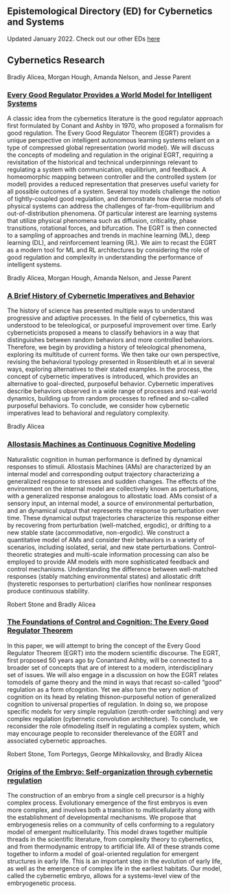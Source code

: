 ## Epistemological Directory (ED) for Cybernetics and Systems
Updated January 2022. Check out our other EDs [here](https://github.com/Orthogonal-Research-Lab/Epistemological-Directories)


## Cybernetics Research

Bradly Alicea, Morgan Hough, Amanda Nelson, and Jesse Parent
### [Every Good Regulator Provides a World Model for Intelligent Systems](https://www.researchgate.net/publication/381547888_Every_Good_Regulator_Provides_a_World_Model_for_Intelligent_Systems)

A classic idea from the cybernetics literature is the good regulator approach first formulated by Conant and Ashby in 1970, who proposed a formalism for good regulation. The Every Good Regulator Theorem (EGRT) provides a unique perspective on intelligent autonomous learning systems reliant on a type of compressed global representation (world model). We will discuss the concepts of modeling and regulation in the original EGRT, requiring a revisitation of the historical and technical underpinnings relevant to regulating a system with communication, equilibrium, and feedback. A homeomorphic mapping between controller and the controlled system (or model) provides a reduced representation that preserves useful variety for all possible outcomes of a system. Several toy models challenge the notion of tightly-coupled good regulation, and demonstrate how diverse models of physical systems can address the challenges of far-from-equilibrium and out-of-distribution phenomena. Of particular interest are learning systems that utilize physical phenomena such as diffusion, criticality, phase transitions, rotational forces, and bifurcation. The EGRT is then connected to a sampling of approaches and trends in machine learning (ML), deep learning (DL), and reinforcement learning (RL). We aim to recast the EGRT as a modern tool for ML and RL architectures by considering the role of good regulation and complexity in understanding the performance of intelligent systems.


   
Bradly Alicea, Morgan Hough, Amanda Nelson, and Jesse Parent
### [A Brief History of Cybernetic Imperatives and Behavior](https://www.researchgate.net/publication/395840555_A_Brief_History_of_Cybernetic_Imperatives_and_Behavior)

The history of science has presented multiple ways to understand progressive and adaptive processes. In the field of cybernetics, this was understood to be teleological, or purposeful improvement over time. Early cyberneticists proposed a means to classify behaviors in a way that distinguishes between random  behaviors and more controlled behaviors. Therefore, we begin by providing a history of teleological phenomena, exploring its multitude of current forms. We then take our own perspective, revising the behavioral typology presented in Rosenbleuth et.al in several ways, exploring alternatives to their stated examples. In the process, the concept of cybernetic imperatives is introduced, which provides an alternative to goal-directed, purposeful behavior. Cybernetic imperatives describe behaviors observed in a wide range of processes and real-world dynamics, building up from random processes to refined and so-called purposeful behaviors. To conclude, we consider how cybernetic imperatives lead to behavioral and regulatory complexity.


    
Bradly Alicea
### [Allostasis Machines as Continuous Cognitive Modeling](https://www.researchgate.net/publication/379991144_Allostasis_Machines_as_Continuous_Cognitive_Modeling)

Naturalistic cognition in human performance is defined by dynamical responses to stimuli. Allostasis Machines (AMs) are characterized by an internal model and corresponding output trajectory characterizing a generalized response to stresses and sudden changes. The effects of the environment on the internal model are collectively known as perturbations, with a generalized response analogous to allostatic load. AMs consist of a sensory input, an internal model, a source of environmental perturbation, and an dynamical output that represents the response to perturbation over time. These dynamical output trajectories characterize this response either by recovering from perturbation (well-matched, ergodic), or drifting to a new stable state (accommodative, non-ergodic). We construct a quantitative model of AMs and consider their behaviors in a variety of scenarios, including isolated, serial, and new state perturbations. Control-theoretic strategies and multi-scale information processing can also be employed to provide AM models with more sophisticated feedback and control mechanisms. Understanding the difference between well-matched responses (stably matching environmental states) and allostatic drift (hysteretic responses to perturbation) clarifies how nonlinear responses produce continuous stability.
   
   
   
Robert Stone and Bradly Alicea
### [The Foundations of Control and Cognition: The Every Good Regulator Theorem](https://www.researchgate.net/publication/308935327_The_Foundations_of_Control_and_Cognition_The_Every_Good_Regulator_Theorem)

In this paper, we will attempt to bring the concept of the Every Good Regulator Theorem (EGRT) into the modern scientific discourse. The EGRT, first proposed 50 years ago by Conantand Ashby, will be connected to a broader set of concepts that are of interest to a modern, interdisciplinary set of issues. We will also engage in a discussion on how the EGRT relates tomodels of game theory and the mind in ways that recast so-called “good” regulation as a form ofcognition. Yet we also turn the very notion of cognition on its head by relating thisnon-purposeful notion of generalized cognition to universal properties of regulation. In doing so, we propose specific models for very simple regulation (zeroth-order switching) and very complex regulation (cybernetic convolution architecture). To conclude, we reconsider the role ofmodeling itself in regulating a complex system, which may encourage people to reconsider therelevance of the EGRT and associated cybernetic approaches.



Robert Stone, Tom Portegys, George Mihkailovsky, and Bradly Alicea
### [Origins of the Embryo: Self-organization through cybernetic regulation](https://www.researchgate.net/publication/327109440_Origins_of_the_Embryo_Self-organization_through_cybernetic_regulation)

The construction of an embryo from a single cell precursor is a highly complex process. Evolutionary emergence of the first embryos is even more complex, and involves both a transition to multicellularity along with the establishment of developmental mechanisms. We propose that embryogenesis relies on a community of cells conforming to a regulatory model of emergent multicellularity. This model draws together multiple threads in the scientific literature, from complexity theory to cybernetics, and from thermodynamic entropy to artificial life. All of these strands come together to inform a model of goal-oriented regulation for emergent structures in early life. This is an important step in the evolution of early life, as well as the emergence of complex life in the earliest habitats. Our model, called the cybernetic embryo, allows for a systems-level view of the embryogenetic process.
